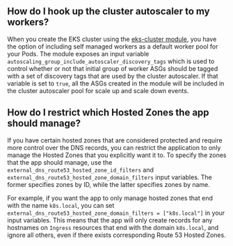 ## How do I hook up the cluster autoscaler to my workers?

When you create the EKS cluster using the [eks-cluster module](../eks-cluster), you have the option of including self
managed workers as a default worker pool for your Pods. The module exposes an input variable
`autoscaling_group_include_autoscaler_discovery_tags` which is used to control whether or not that initial group of
worker ASGs should be tagged with a set of discovery tags that are used by the cluster autoscaler. If that variable is
set to `true`, all the ASGs created in the module will be included in the cluster autoscaler pool for scale up and scale
down events.

## How do I restrict which Hosted Zones the app should manage?

If you have certain hosted zones that are considered protected and require more control over the DNS records, you can
restrict the application to only manage the Hosted Zones that you explicitly want it to. To specify the zones that the
app should manage, use the `external_dns_route53_hosted_zone_id_filters` and
`external_dns_route53_hosted_zone_domain_filters` input variables. The former specifies zones by ID, while the latter
specifies zones by name.

For example, if you want the app to only manage hosted zones that end with the name `k8s.local`, you can set
`external_dns_route53_hosted_zone_domain_filters = ["k8s.local"]` in your input variables. This means that the app will
only create records for any hostnames on `Ingress` resources that end with the domain `k8s.local`, and ignore all
others, even if there exists corresponding Route 53 Hosted Zones.
